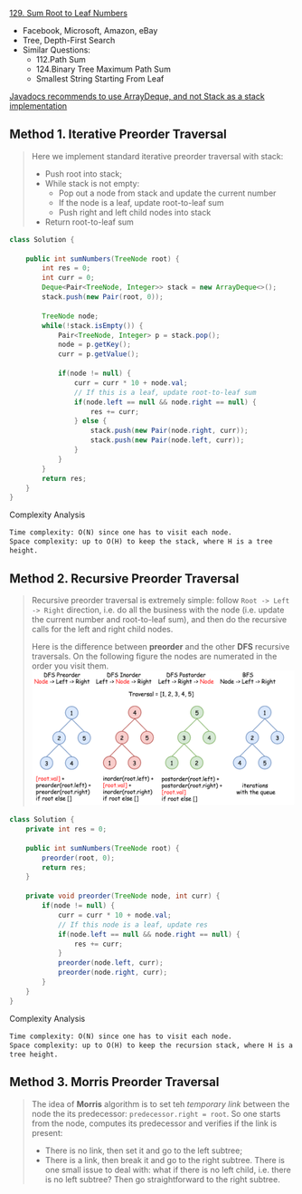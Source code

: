 [129. Sum Root to Leaf Numbers](https://leetcode.com/problems/sum-root-to-leaf-numbers/)

* Facebook, Microsoft, Amazon, eBay
* Tree, Depth-First Search
* Similar Questions:
    * 112.Path Sum
    * 124.Binary Tree Maximum Path Sum
    * Smallest String Starting From Leaf
    
[Javadocs recommends to use ArrayDeque, and not Stack as a stack implementation](https://docs.oracle.com/javase/8/docs/api/java/util/ArrayDeque.html)
    
## Method 1. Iterative Preorder Traversal
> Here we implement standard iterative preorder traversal with stack:
> * Push root into stack;
> * While stack is not empty:
>   * Pop out a node from stack and update the current number
>   * If the node is a leaf, update root-to-leaf sum
>   * Push right and left child nodes into stack
> * Return root-to-leaf sum

```java 
class Solution {
    
    public int sumNumbers(TreeNode root) {
        int res = 0;
        int curr = 0;
        Deque<Pair<TreeNode, Integer>> stack = new ArrayDeque<>();
        stack.push(new Pair(root, 0));
        
        TreeNode node;
        while(!stack.isEmpty()) {
            Pair<TreeNode, Integer> p = stack.pop();
            node = p.getKey();
            curr = p.getValue();
            
            if(node != null) {
                curr = curr * 10 + node.val;
                // If this is a leaf, update root-to-leaf sum
                if(node.left == null && node.right == null) {
                    res += curr;
                } else {
                    stack.push(new Pair(node.right, curr));
                    stack.push(new Pair(node.left, curr));
                }
            }
        }
        return res;
    }
}
```
Complexity Analysis

    Time complexity: O(N) since one has to visit each node.
    Space complexity: up to O(H) to keep the stack, where H is a tree height.


## Method 2. Recursive Preorder Traversal
> Recursive preorder traversal is extremely simple: follow `Root -> Left -> Right` direction, i.e. do all the business with the node
> (i.e. update the current number and root-to-leaf sum), and then do the recursive calls for the left and right child nodes.
>
> Here is the difference between **preorder** and the other **DFS** recursive traversals. On the following figure the nodes are numerated in the order you visit them.
![](images/129_ddfs2.png)
```java 
class Solution {
    private int res = 0;
    
    public int sumNumbers(TreeNode root) {
        preorder(root, 0);
        return res;
    }
    
    private void preorder(TreeNode node, int curr) {
        if(node != null) {
            curr = curr * 10 + node.val;
            // If this node is a leaf, update res
            if(node.left == null && node.right == null) {
                res += curr;
            }
            preorder(node.left, curr);
            preorder(node.right, curr);
        }
    }
}
```
Complexity Analysis

    Time complexity: O(N) since one has to visit each node.
    Space complexity: up to O(H) to keep the recursion stack, where H is a tree height.
    
    
## Method 3. Morris Preorder Traversal
> The idea of **Morris** algorithm is to set teh *temporary link* between the node the its predecessor: 
> `predecessor.right = root`. So one starts from the node, computes its predecessor and verifies if the link is present:
> * There is no link, then set it and go to the left subtree;
> * There is a link, then break it and go to the right subtree.
> There is one small issue to deal with: what if there is no left child, i.e. there is no left subtree? Then go straightforward to the right subtree.
